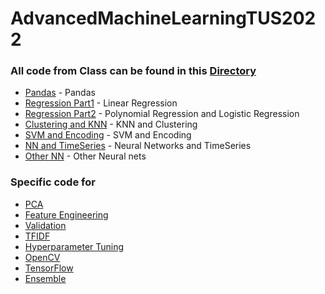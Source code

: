 
# AdvancedMachineLearningTUS2022


### All code from Class can be found in this [Directory](InClass/Lectures)
- [Pandas](InClass/Lectures/Pandas.ipynb) - Pandas
- [Regression Part1](InClass/Lectures/RegressionPart1.ipynb) - Linear Regression
- [Regression Part2](InClass/Lectures/RegressionPart2.ipynb) - Polynomial Regression and Logistic Regression
- [Clustering and KNN](InClass/Lectures/Clustering.ipynb) - KNN and Clustering
- [SVM and Encoding](InClass/Lectures/SVM.ipynb) - SVM and Encoding
- [NN and TimeSeries](InClass/Lectures/NN.ipynb) - Neural Networks and TimeSeries
- [Other NN](InClass/Lectures/Other.ipynb) - Other Neural nets


### Specific code for
- [PCA](InClass/Tutorials/PCA.ipynb)
- [Feature Engineering](InClass/Tutorials/FeatureEngineering.ipynb)
- [Validation](InClass/Tutorials/Validation.ipynb)
- [TFIDF](InClass/Tutorials/TFIDF.ipynb)
- [Hyperparameter Tuning](InClass/Tutorials/HyperTuning.ipynb)
- [OpenCV](InClass/Tutorials/OpenCV.ipynb)
- [TensorFlow](InClass/Tutorials/TensorFlow.ipynb)
- [Ensemble](InClass/Tutorials/Ensemble.ipynb)
